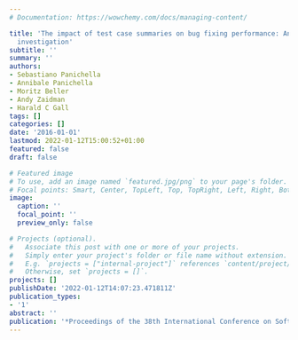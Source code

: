 ```yaml
---
# Documentation: https://wowchemy.com/docs/managing-content/

title: 'The impact of test case summaries on bug fixing performance: An empirical
  investigation'
subtitle: ''
summary: ''
authors:
- Sebastiano Panichella
- Annibale Panichella
- Moritz Beller
- Andy Zaidman
- Harald C Gall
tags: []
categories: []
date: '2016-01-01'
lastmod: 2022-01-12T15:00:52+01:00
featured: false
draft: false

# Featured image
# To use, add an image named `featured.jpg/png` to your page's folder.
# Focal points: Smart, Center, TopLeft, Top, TopRight, Left, Right, BottomLeft, Bottom, BottomRight.
image:
  caption: ''
  focal_point: ''
  preview_only: false

# Projects (optional).
#   Associate this post with one or more of your projects.
#   Simply enter your project's folder or file name without extension.
#   E.g. `projects = ["internal-project"]` references `content/project/deep-learning/index.md`.
#   Otherwise, set `projects = []`.
projects: []
publishDate: '2022-01-12T14:07:23.471811Z'
publication_types:
- '1'
abstract: ''
publication: '*Proceedings of the 38th International Conference on Software Engineering*'
---
```

